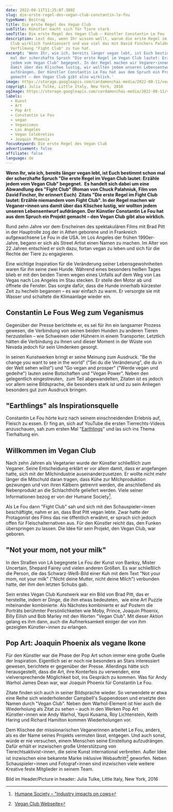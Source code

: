 ```yaml
---
date: 2022-08-11T11:25:07.380Z
slug: die-erste-regel-des-vegan-club-constantin-le-fou
typeName: Beitrag
title: Die erste Regel des Vegan Club
subTitle: Künstler macht sich für Tiere stark
seoTitle: Die erste Regel des Vegan Club – Künstler Constantin Le Fou
description: Lest das, wenn Ihr wissen wollt, warum die erste Regel im Vegan
  Club wirklich funktioniert und wie viel das mit David Finchers Palahniuk
  Verfilmung "Fight Club" zu tun hat.
excerpt: 'Wenn Ihr, wie ich, bereits länger vegan lebt, ist Euch bestimmt schon
  mal der scherzhafte Spruch "Die erste Regel im Vegan Club lautet: Erzähle
  jedem vom Vegan Club" begegnet. In der Regel machen wir Veganer⋆innen uns
  damit über das Klischee lustig, wir wollten jedem unseren Lebensentwurf
  aufdrängen. Der Künstler Constantin Le Fou hat aus dem Spruch ein Projekt
  gemacht – den Vegan Club gibt also wirklich.'
image: https://storage.googleapis.com/cardamonchai-media/2022-08-11/vegan-club-julia-tulke-flickr-new-york-little-italy-2016-jpeg-imagine-c8b8a8_94817b_1024_768/640.webp
copyrigt: Julia Tulke, Little Italy, New York, 2016
ogImage: https://storage.googleapis.com/cardamonchai-media/2022-08-11/vegan-club-julia-tulke-flickr-new-york-little-italy-2016-fb-jpeg-imagine-483838_98857e_1200_628/640.webp
labels:
  - Kunst
  - Art
  - Pop Art
  - Constantin Le Fou
  - vegan
  - Veganismus
  - Los Angeles
  - Vegan Celebreties
  - Joaquin Phoenix
focusKeyword: Die erste Regel des Vegan Club
advertisement: false
affiliate: false
language: de
---
```

**Wenn Ihr, wie ich, bereits länger vegan lebt, ist Euch bestimmt schon mal der scherzhafte Spruch "Die erste Regel im Vegan Club lautet: Erzähle jedem vom Vegan Club" begegnet.  Es handelt sich dabei um eine Abwandlung des "Fight Club" (Roman von Chuck Palahniuk, Film von David Fincher, Ihr erinnert Euch)  Zitats "Die erste Regel im Fight Club lautet: Erzähle niemandem vom Fight Club". In der Regel machen wir Veganer⋆innen uns damit über das Klischee lustig, wir wollten jedem unseren Lebensentwurf aufdrängen. Der Künstler Constantin Le Fou hat aus dem Spruch ein Projekt gemacht – den Vegan Club gibt also wirklich.**

Rund zehn Jahre vor dem Erscheinen des spektakulären Films mit Brad Pitt in der Hauptrolle zog der in Athen geborene und in Frankreich aufgewachsene Le Fou in die USA. Im Los Angeles der frühen 1990er-Jahre, begann er sich als Street Artist einen Namen zu machen. Im Alter von 22 Jahren entschied er sich dazu, fortan vegan zu leben und sich für die Rechte der Tiere zu engagieren.

Eine wichtige Inspiration für die Veränderung seiner Lebensgewohnheiten waren für ihn seine zwei Hunde. Während eines besonders heißen Tages blieb er mit den beiden Tieren wegen eines Unfalls auf dem Weg von Las Vegas nach Los Angeles im Stau stecken. Er stelle den Motor ab und öffnete die Fenster. Das sorgte dafür, dass die Hunde innerhalb kürzester Zeit zu hecheln begannen – es war einfach zu warm. Er versorgte sie mit Wasser und schaltete die Klimaanlage wieder ein.

## Constantin Le Fous Weg zum Veganismus

Gegenüber der Presse berichtete er, es sei für ihn ein langsamer Prozess gewesen, die Verbindung von seinen beiden Hunden zu anderen Tieren herzustellen – wie Schweinen oder Hühnern in einem Transporter. Letztlich hätten die Verbindung zu ihnen und dieser Moment in der Wüste von Nevada jedoch für sein Umdenken gesorgt.

In seinen Kunstwerken bringt er seine Meinung zum Ausdruck. "Be the change you want to see in the world" ("Sei du die Veränderung", die du in der Welt sehen willst") und "Go vegan and prosper" ("Werde vegan und gedeihe") lauten seine Botschaften und "Vegan Power". Neben den gelegentlich eingestreuten,  zum Teil abgewandelten, Zitaten ist es jedoch vor allem seine Bildsprache, die besonders stark ist und zu sein Anliegen besonders gut zum Ausdruck bringen.

## "Earthlings" als Inspirationsquelle

Constantin Le Fou hörte kurz nach seinem einschneidenden Erlebnis auf, Fleisch zu essen. Er fing an, sich auf YouTube die ersten Tierrechts-Videos anzuschauen, sah zum ersten Mal "[Earthlings](http://localhost:8000/2020/07/earthlings/)" und las sich ins Thema Tierhaltung ein.

## Willkommen im Vegan Club

Nach zehn Jahren als Vegetarier wurde der Künstler schließlich zum Veganer. Seine Entscheidung erklärt er vor allem damit, dass er angefangen hatte, sich mit der Milchindustrie auseinanderzusetzen. Er wollte nicht mehr länger die Mitschuld daran tragen, dass Kühe zur Milchproduktion gezwungen und von ihren Kälbern getrennt werden, die anschließend als Nebenprodukt an die Schlachthöfe geliefert werden. Viele seiner Informationen bezog er von der Humane Society[^1].

Als Le Fou dann "Fight Club" sah und sich mit den Schauspieler⋆innen beschäftigte, nahm er an, dass Brat Pitt vegan lebte. Zwar hatte der Protagonist des Films das nie öffentlich erwähnt, er sprach sich jedoch offen für Fleischalternativen aus. Für den Künstler reicht das, den Funken überspringen zu lassen. Die Idee für sein Projekt, den Vegan Club, war geboren.

## "Not your mom, not your milk"

In den Straßen von LA begegnete Le Fou der Kunst von Banksy, Mister Uncertain, Shepard Fairey und vielen anderen Größen. Es war schließlich die Person, die das Schwarz-Weiß-Bild einer Kuh mit dem Text "Not your mom, not your milk" ("Nicht deine Mutter, nicht deine Milch") verbunden hatte, der ihm den letzten Schubs gab.

Sein erstes Vegan Club Kunstwerk war ein Bild von Brad Pitt, das er herstellte, indem er Dinge, die ihm etwas bedeuteten,  wie eine Art Puzzle miteinander kombinierte. Als Nächstes kombinierte er auf Postern die Porträts berühmter Persönlichkeiten wie Moby, Prince, Joaquin Phoenix, Billy Eilish und Bob Marley mit den Worten "Vegan Club". Mit dieser Aktion gelang es ihm dann, auch die Aufmerksamkeit einiger der von ihm gezeigten Künstler⋆innen zu erlangen.

## Pop Art: Joaquin Phoenix als vegane Ikone

Für den Künstler war die Phase der Pop Art schon immer eine große Quelle der Inspiration. Eigentlich sei er noch nie besonders an Stars interessiert gewesen, berichtete er gegenüber der Presse. Allerdings hätte sich herausgestellt, dass die Art, ihre Konterfeis zu verwenden, eine vielversprechende Möglichkeit bot, ins Gespräch zu kommen. Was für Andy Warhol James Dean war, war Joaquin Phoenix für Constantin Le Fou.

Zitate finden sich auch in seiner Bildsprache wieder. So verwendete er etwa eine Reihe sich wiederholender Campbell's Suppendosen und ersetzte den Namen durch "Vegan Club". Neben dem Warhol-Element ist hier auch die Wiederholung als Zitat zu sehen – auch in den Werken Pop Art Künstler⋆innen wie Andy Warhol, Yayoi Kusama, Roy Lichtenstein, Keith Haring und Richard Hamilton kommen Wiederholungen vor.

Dem Klischee der missionarischen Veganerinnen arbeitet Le Fou, anders, als es der Name seines Projekts vermuten lässt, entgegen. Und auch sonst, würde er nie versuchen, einem Menschen seine Einstellung aufzudrängen. Dafür erhält er inzwischen große Unterstützung von Tierechtsaktivist⋆innen, die seine Kunst international verbreiten. Außer Idee ist inzwischen eine bekannte Marke inklusive Webauftritt[^2] geworfen. Neben Schauspieler⋆innen und Fotograf⋆innen sind inzwischen viele weitere Kreative feste Mitglieder in seinem Team.

Bild im Header/Picture in header: Julia Tulke, Little Italy, New York, 2016

[^1]: [Humane Society – "Industry impacts on cows](https://www.humanesociety.org/resources/cows)
[^2]: [Vegan Club Webseite](https://veganclub.co/)
